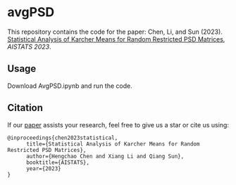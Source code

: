 # avgPSD
This repository contains the code for the paper:
Chen, Li, and Sun (2023). <a href="https://arxiv.org/abs/2302.12426">Statistical Analysis of Karcher Means for Random Restricted PSD Matrices</a>, *AISTATS 2023*. 


## Usage

Download AvgPSD.ipynb and run the code.

## Citation
If our [paper](https://arxiv.org/abs/2302.12426) assists your research, feel free to give us a star or cite us using:
```
@inproceedings{chen2023statistical,
      title={Statistical Analysis of Karcher Means for Random Restricted PSD Matrices}, 
      author={Hengchao Chen and Xiang Li and Qiang Sun},
      booktitle={AISTATS},
      year={2023}
}
```
